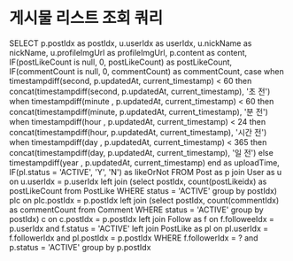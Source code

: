 # 게시물 리스트 조회 쿼리
SELECT p.postIdx as postIdx,
       u.userIdx as userIdx,
       u.nickName as nickName,
       u.profileImgUrl as profileImgUrl,
       p.content as content,
       IF(postLikeCount is null, 0, postLikeCount) as postLikeCount,
       IF(commentCount is null, 0, commentCount) as commentCount,
       case
            when timestampdiff(second, p.updatedAt, current_timestamp) < 60
                then concat(timestampdiff(second, p.updatedAt, current_timestamp), '초 전')
            when timestampdiff(minute , p.updatedAt, current_timestamp) < 60
                then concat(timestampdiff(minute, p.updatedAt, current_timestamp), '분 전')
            when timestampdiff(hour , p.updatedAt, current_timestamp) < 24
                then concat(timestampdiff(hour, p.updatedAt, current_timestamp), '시간 전')
            when timestampdiff(day , p.updatedAt, current_timestamp) < 365
                then concat(timestampdiff(day, p.updatedAt, current_timestamp), '일 전')
            else timestampdiff(year , p.updatedAt, current_timestamp)
        end as uploadTime,
       IF(pl.status = 'ACTIVE', 'Y', 'N') as likeOrNot
FROM Post as p
    join User as u on u.userIdx = p.userIdx
    left join (select postIdx, count(postLikeidx) as postLikeCount from PostLike WHERE status = 'ACTIVE' group by postIdx) plc on plc.postIdx = p.postIdx
    left join (select postIdx, count(commentIdx) as commentCount from Comment WHERE status = 'ACTIVE' group by postIdx) c on c.postIdx = p.postIdx
    left join Follow as f on f.followeeIdx = p.userIdx and f.status = 'ACTIVE'
    left join PostLike as pl on pl.userIdx = f.followerIdx and pl.postIdx = p.postIdx
WHERE f.followerIdx = ? and p.status = 'ACTIVE'
group by p.postIdx
